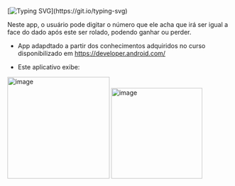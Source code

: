 [![Typing SVG](https://readme-typing-svg.herokuapp.com/?color=C8A2C8&size=35&center=true&vCenter=true&width=1000&lines=App+com+interface+interativa!;Feito+com+kotlin;Dice+Roller.)](https://git.io/typing-svg)

Neste app, o usuário pode digitar o número que ele acha que irá ser igual a face do dado após este ser rolado, podendo ganhar ou perder.
- App adapdtado a partir dos conhecimentos adquiridos no curso disponibilizado em https://developer.android.com/
  
- Este aplicativo exibe:
  
<img width="230" alt="image" src="https://github.com/Lehguanaes/Dice_Roller_Bet_App/assets/125403978/566f1275-2b8e-43b8-80ab-cc39e6d61ef3">
<img width="205" alt="image" src="https://github.com/Lehguanaes/Dice_Roller_Bet_App/assets/125403978/b79e6979-6593-4a02-9aa2-93df3bb77911">



